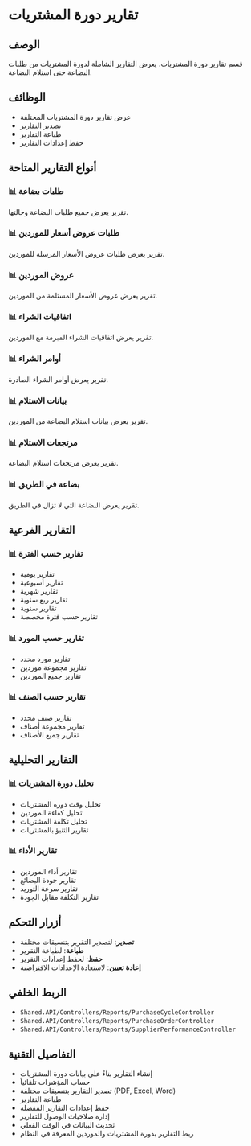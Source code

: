 # تقارير دورة المشتريات

## الوصف
قسم تقارير دورة المشتريات، يعرض التقارير الشاملة لدورة المشتريات من طلبات البضاعة حتى استلام البضاعة.

## الوظائف
- عرض تقارير دورة المشتريات المختلفة
- تصدير التقارير
- طباعة التقارير
- حفظ إعدادات التقارير

## أنواع التقارير المتاحة

### 📊 **طلبات بضاعة**
تقرير يعرض جميع طلبات البضاعة وحالتها.

### 📊 **طلبات عروض أسعار للموردين**
تقرير يعرض طلبات عروض الأسعار المرسلة للموردين.

### 📊 **عروض الموردين**
تقرير يعرض عروض الأسعار المستلمة من الموردين.

### 📊 **اتفاقيات الشراء**
تقرير يعرض اتفاقيات الشراء المبرمة مع الموردين.

### 📊 **أوامر الشراء**
تقرير يعرض أوامر الشراء الصادرة.

### 📊 **بيانات الاستلام**
تقرير يعرض بيانات استلام البضاعة من الموردين.

### 📊 **مرتجعات الاستلام**
تقرير يعرض مرتجعات استلام البضاعة.

### 📊 **بضاعة في الطريق**
تقرير يعرض البضاعة التي لا تزال في الطريق.

## التقارير الفرعية

### 📊 **تقارير حسب الفترة**
- تقارير يومية
- تقارير أسبوعية
- تقارير شهرية
- تقارير ربع سنوية
- تقارير سنوية
- تقارير حسب فترة مخصصة

### 📊 **تقارير حسب المورد**
- تقارير مورد محدد
- تقارير مجموعة موردين
- تقارير جميع الموردين

### 📊 **تقارير حسب الصنف**
- تقارير صنف محدد
- تقارير مجموعة أصناف
- تقارير جميع الأصناف

## التقارير التحليلية

### 📊 **تحليل دورة المشتريات**
- تحليل وقت دورة المشتريات
- تحليل كفاءة الموردين
- تحليل تكلفة المشتريات
- تقارير التنبؤ بالمشتريات

### 📊 **تقارير الأداء**
- تقارير أداء الموردين
- تقارير جودة البضائع
- تقارير سرعة التوريد
- تقارير التكلفة مقابل الجودة

## أزرار التحكم
- **تصدير**: لتصدير التقرير بتنسيقات مختلفة
- **طباعة**: لطباعة التقرير
- **حفظ**: لحفظ إعدادات التقرير
- **إعادة تعيين**: لاستعادة الإعدادات الافتراضية

## الربط الخلفي
- `Shared.API/Controllers/Reports/PurchaseCycleController`
- `Shared.API/Controllers/Reports/PurchaseOrderController`
- `Shared.API/Controllers/Reports/SupplierPerformanceController`

## التفاصيل التقنية
- إنشاء التقارير بناءً على بيانات دورة المشتريات
- حساب المؤشرات تلقائياً
- تصدير التقارير بتنسيقات مختلفة (PDF, Excel, Word)
- طباعة التقارير
- حفظ إعدادات التقارير المفضلة
- إدارة صلاحيات الوصول للتقارير
- تحديث البيانات في الوقت الفعلي
- ربط التقارير بدورة المشتريات والموردين المعرفة في النظام
